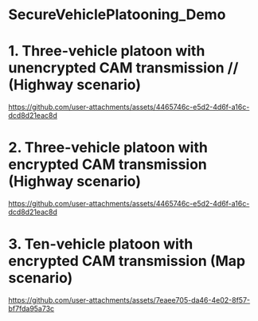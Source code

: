 # SecureVehiclePlatooning_Demo
# 1. Three-vehicle platoon with unencrypted CAM transmission // (Highway scenario)

https://github.com/user-attachments/assets/4465746c-e5d2-4d6f-a16c-dcd8d21eac8d

# 2. Three-vehicle platoon with encrypted CAM transmission (Highway scenario)

https://github.com/user-attachments/assets/4465746c-e5d2-4d6f-a16c-dcd8d21eac8d

# 3. Ten-vehicle platoon with encrypted CAM transmission (Map scenario)
https://github.com/user-attachments/assets/7eaee705-da46-4e02-8f57-bf7fda95a73c

